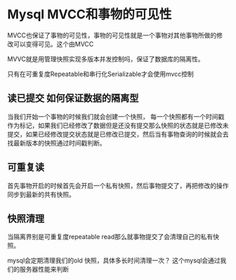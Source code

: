 # Mysql MVCC和事物的可见性

MVCC也保证了事物的可见性，事物的可见性就是一个事物对其他事物所做的修改可以变得可见。这个由MVCC

MVVC就是用管理快照实现多版本并发控制吗，保证了数据库的隔离性。

只有在可重复度Repeatable和串行化Serializable才会使用mvcc控制

## 读已提交 如何保证数据的隔离型

当我们开始一个事物的时候我们就会创建一个快照， 每一个快照都有一个时间戳作为标记，如果我们已经修改了数据但是还没有提交那么快照的状态就是已修改未提交，如果已经修改提交状态就是已修改已提交，然后当有事物查询的时候就会去找最新版本的快照通过时间戳判断。

## 可重复读

首先事物开启的时候首先会开启一个私有快照，然后事物提交了，再把修改的操作同步到最新的共有快照。

## 快照清理

当隔离界别是可重复度repeatable read那么就事物提交了会清理自己的私有快照。

mysql会定期清理我们的old 快照，具体多长时间清理一次？ 这个mysql会通过我们的服务器性能来判断